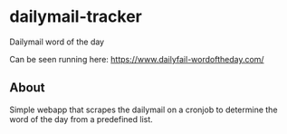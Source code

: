 # dailymail-tracker
Dailymail word of the day

Can be seen running here: https://www.dailyfail-wordoftheday.com/ 

## About

Simple webapp that scrapes the dailymail on a cronjob to determine the word of the day from a predefined list.
